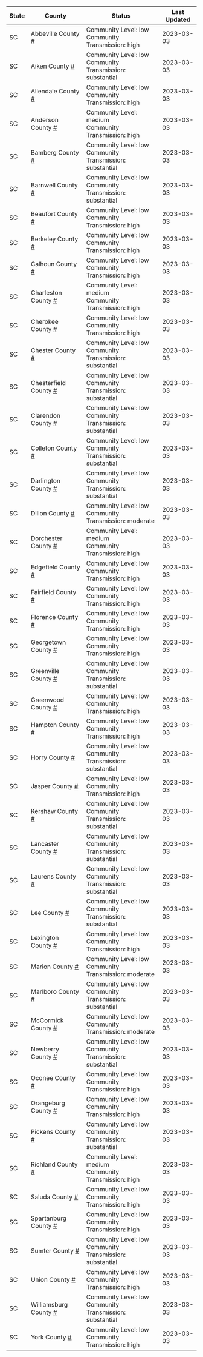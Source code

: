 State | County | Status | Last Updated
--- | --- | --- | --- 
SC | Abbeville County <a href="#abbeville_county">#</a> | <a name="abbeville_county"></a>Community Level: low<br/>Community Transmission: high | 2023-03-03
SC | Aiken County <a href="#aiken_county">#</a> | <a name="aiken_county"></a>Community Level: low<br/>Community Transmission: substantial | 2023-03-03
SC | Allendale County <a href="#allendale_county">#</a> | <a name="allendale_county"></a>Community Level: low<br/>Community Transmission: high | 2023-03-03
SC | Anderson County <a href="#anderson_county">#</a> | <a name="anderson_county"></a>Community Level: medium<br/>Community Transmission: high | 2023-03-03
SC | Bamberg County <a href="#bamberg_county">#</a> | <a name="bamberg_county"></a>Community Level: low<br/>Community Transmission: substantial | 2023-03-03
SC | Barnwell County <a href="#barnwell_county">#</a> | <a name="barnwell_county"></a>Community Level: low<br/>Community Transmission: substantial | 2023-03-03
SC | Beaufort County <a href="#beaufort_county">#</a> | <a name="beaufort_county"></a>Community Level: low<br/>Community Transmission: high | 2023-03-03
SC | Berkeley County <a href="#berkeley_county">#</a> | <a name="berkeley_county"></a>Community Level: low<br/>Community Transmission: high | 2023-03-03
SC | Calhoun County <a href="#calhoun_county">#</a> | <a name="calhoun_county"></a>Community Level: low<br/>Community Transmission: high | 2023-03-03
SC | Charleston County <a href="#charleston_county">#</a> | <a name="charleston_county"></a>Community Level: medium<br/>Community Transmission: high | 2023-03-03
SC | Cherokee County <a href="#cherokee_county">#</a> | <a name="cherokee_county"></a>Community Level: low<br/>Community Transmission: high | 2023-03-03
SC | Chester County <a href="#chester_county">#</a> | <a name="chester_county"></a>Community Level: low<br/>Community Transmission: substantial | 2023-03-03
SC | Chesterfield County <a href="#chesterfield_county">#</a> | <a name="chesterfield_county"></a>Community Level: low<br/>Community Transmission: substantial | 2023-03-03
SC | Clarendon County <a href="#clarendon_county">#</a> | <a name="clarendon_county"></a>Community Level: low<br/>Community Transmission: substantial | 2023-03-03
SC | Colleton County <a href="#colleton_county">#</a> | <a name="colleton_county"></a>Community Level: low<br/>Community Transmission: substantial | 2023-03-03
SC | Darlington County <a href="#darlington_county">#</a> | <a name="darlington_county"></a>Community Level: low<br/>Community Transmission: substantial | 2023-03-03
SC | Dillon County <a href="#dillon_county">#</a> | <a name="dillon_county"></a>Community Level: low<br/>Community Transmission: moderate | 2023-03-03
SC | Dorchester County <a href="#dorchester_county">#</a> | <a name="dorchester_county"></a>Community Level: medium<br/>Community Transmission: high | 2023-03-03
SC | Edgefield County <a href="#edgefield_county">#</a> | <a name="edgefield_county"></a>Community Level: low<br/>Community Transmission: high | 2023-03-03
SC | Fairfield County <a href="#fairfield_county">#</a> | <a name="fairfield_county"></a>Community Level: low<br/>Community Transmission: high | 2023-03-03
SC | Florence County <a href="#florence_county">#</a> | <a name="florence_county"></a>Community Level: low<br/>Community Transmission: high | 2023-03-03
SC | Georgetown County <a href="#georgetown_county">#</a> | <a name="georgetown_county"></a>Community Level: low<br/>Community Transmission: high | 2023-03-03
SC | Greenville County <a href="#greenville_county">#</a> | <a name="greenville_county"></a>Community Level: low<br/>Community Transmission: substantial | 2023-03-03
SC | Greenwood County <a href="#greenwood_county">#</a> | <a name="greenwood_county"></a>Community Level: low<br/>Community Transmission: high | 2023-03-03
SC | Hampton County <a href="#hampton_county">#</a> | <a name="hampton_county"></a>Community Level: low<br/>Community Transmission: high | 2023-03-03
SC | Horry County <a href="#horry_county">#</a> | <a name="horry_county"></a>Community Level: low<br/>Community Transmission: substantial | 2023-03-03
SC | Jasper County <a href="#jasper_county">#</a> | <a name="jasper_county"></a>Community Level: low<br/>Community Transmission: high | 2023-03-03
SC | Kershaw County <a href="#kershaw_county">#</a> | <a name="kershaw_county"></a>Community Level: low<br/>Community Transmission: substantial | 2023-03-03
SC | Lancaster County <a href="#lancaster_county">#</a> | <a name="lancaster_county"></a>Community Level: low<br/>Community Transmission: substantial | 2023-03-03
SC | Laurens County <a href="#laurens_county">#</a> | <a name="laurens_county"></a>Community Level: low<br/>Community Transmission: substantial | 2023-03-03
SC | Lee County <a href="#lee_county">#</a> | <a name="lee_county"></a>Community Level: low<br/>Community Transmission: substantial | 2023-03-03
SC | Lexington County <a href="#lexington_county">#</a> | <a name="lexington_county"></a>Community Level: low<br/>Community Transmission: high | 2023-03-03
SC | Marion County <a href="#marion_county">#</a> | <a name="marion_county"></a>Community Level: low<br/>Community Transmission: moderate | 2023-03-03
SC | Marlboro County <a href="#marlboro_county">#</a> | <a name="marlboro_county"></a>Community Level: low<br/>Community Transmission: substantial | 2023-03-03
SC | McCormick County <a href="#mccormick_county">#</a> | <a name="mccormick_county"></a>Community Level: low<br/>Community Transmission: moderate | 2023-03-03
SC | Newberry County <a href="#newberry_county">#</a> | <a name="newberry_county"></a>Community Level: low<br/>Community Transmission: substantial | 2023-03-03
SC | Oconee County <a href="#oconee_county">#</a> | <a name="oconee_county"></a>Community Level: low<br/>Community Transmission: high | 2023-03-03
SC | Orangeburg County <a href="#orangeburg_county">#</a> | <a name="orangeburg_county"></a>Community Level: low<br/>Community Transmission: high | 2023-03-03
SC | Pickens County <a href="#pickens_county">#</a> | <a name="pickens_county"></a>Community Level: low<br/>Community Transmission: substantial | 2023-03-03
SC | Richland County <a href="#richland_county">#</a> | <a name="richland_county"></a>Community Level: medium<br/>Community Transmission: high | 2023-03-03
SC | Saluda County <a href="#saluda_county">#</a> | <a name="saluda_county"></a>Community Level: low<br/>Community Transmission: high | 2023-03-03
SC | Spartanburg County <a href="#spartanburg_county">#</a> | <a name="spartanburg_county"></a>Community Level: low<br/>Community Transmission: high | 2023-03-03
SC | Sumter County <a href="#sumter_county">#</a> | <a name="sumter_county"></a>Community Level: low<br/>Community Transmission: substantial | 2023-03-03
SC | Union County <a href="#union_county">#</a> | <a name="union_county"></a>Community Level: low<br/>Community Transmission: high | 2023-03-03
SC | Williamsburg County <a href="#williamsburg_county">#</a> | <a name="williamsburg_county"></a>Community Level: low<br/>Community Transmission: substantial | 2023-03-03
SC | York County <a href="#york_county">#</a> | <a name="york_county"></a>Community Level: low<br/>Community Transmission: high | 2023-03-03
